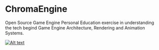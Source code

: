 # ChromaEngine
Open Source Game Engine
Personal Education exercise in understanding the tech begind Game Engine Architecture, Rendering and Animation Systems.

[![Alt text](https://static.wixstatic.com/media/755aac_316019612db440d9a17f566fe23a1654~mv2.gif)](https://www.youtube.com/watch?v=YeyiEYRT1Ac)
